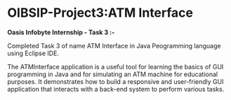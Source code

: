 # OIBSIP-Project3:ATM Interface 

__Oasis Infobyte Internship - Task 3 :-__

Completed Task 3 of name ATM Interface in Java Peogramming language using Eclipse IDE.

The ATMInterface application is a useful tool for learning the basics of GUI programming in Java and for simulating an ATM machine for educational purposes. 
It demonstrates how to build a responsive and user-friendly GUI application that interacts with a back-end system to perform various tasks.
